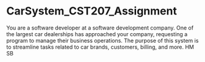 # CarSystem_CST207_Assignment
You are a software developer at a software development company. One of the largest car dealerships has approached your company, requesting a program to manage their business operations. The purpose of this system is to streamline tasks related to car brands, customers, billing, and more.
HM SB
